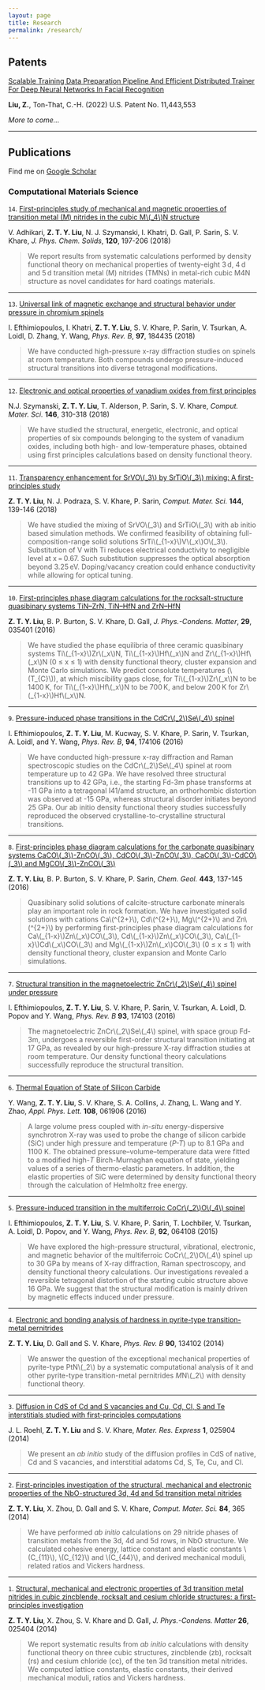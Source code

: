 ```yaml
---
layout: page
title: Research
permalink: /research/
---
```


## Patents

[Scalable Training Data Preparation Pipeline And Efficient Distributed Trainer For Deep Neural Networks In Facial Recognition](https://patentcenter.uspto.gov/applications/17676914)

**Liu, Z.**, Ton-That, C.-H. (2022) U.S. Patent No. 11,443,553

*More to come...*

-----------------

## Publications

Find me on [Google Scholar](https://scholar.google.com/citations?user=AT89GwYAAAAJ&hl=en)

### Computational Materials Science

`14`. [First-principles study of mechanical and magnetic properties of transition metal (M) nitrides in the cubic M\\(\_4\\)N structure](https://www.sciencedirect.com/science/article/abs/pii/S0022369717320206)

V. Adhikari, **Z. T. Y. Liu**, N. J. Szymanski, I. Khatri, D. Gall, P. Sarin, S. V. Khare, *J. Phys. Chem. Solids*, **120**, 197-206 (2018)

> We report results from systematic calculations performed by density functional theory on mechanical properties of twenty-eight 3 d, 4 d and 5 d transition metal (M) nitrides (TMNs) in metal-rich cubic M4N structure as novel candidates for hard coatings materials.

-----------------

`13`. [Universal link of magnetic exchange and structural behavior under pressure in chromium spinels](https://journals.aps.org/prb/abstract/10.1103/PhysRevB.97.184435)

I. Efthimiopoulos, I. Khatri, **Z. T. Y. Liu**, S. V. Khare, P. Sarin, V. Tsurkan, A. Loidl, D. Zhang, Y. Wang, *Phys. Rev. B*, **97**, 184435 (2018)

> We have conducted high-pressure x-ray diffraction studies on spinels at room temperature. Both compounds undergo pressure-induced structural transitions into diverse tetragonal modifications.

-----------------

`12`. [Electronic and optical properties of vanadium oxides from first principles](https://www.sciencedirect.com/science/article/abs/pii/S0927025618300612)

N.J. Szymanski, **Z. T. Y. Liu**, T. Alderson, P. Sarin, S. V. Khare, *Comput. Mater. Sci.* **146**, 310-318 (2018)

> We have studied the structural, energetic, electronic, and optical properties of six compounds belonging to the system of vanadium oxides, including both high- and low-temperature phases, obtained using first principles calculations based on density functional theory.

-----------------

`11`. [Transparency enhancement for SrVO\\(\_3\\) by SrTiO\\(\_3\\) mixing: A first-principles study](https://www.sciencedirect.com/science/article/pii/S092702561730705X)

**Z. T. Y. Liu**, N. J. Podraza, S. V. Khare, P. Sarin, *Comput. Mater. Sci.* **144**, 139-146 (2018)

> We have studied the mixing of SrVO\\(\_3\\) and SrTiO\\(\_3\\) with ab initio based simulation methods. We confirmed feasibility of obtaining full-composition-range solid solutions SrTi\\(\_{1-x}\\)V\\(\_x\\)O\\(\_3\\). Substitution of V with Ti reduces electrical conductivity to negligible level at x = 0.67. Such substitution suppresses the optical absorption beyond 3.25 eV. Doping/vacancy creation could enhance conductivity while allowing for optical tuning.

-----------------

`10`. [First-principles phase diagram calculations for the rocksalt-structure quasibinary systems TiN–ZrN, TiN–HfN and ZrN–HfN](http://iopscience.iop.org/article/10.1088/0953-8984/29/3/035401)

**Z. T. Y. Liu**, B. P. Burton, S. V. Khare, D. Gall, *J. Phys.-Condens. Matter*, **29**, 035401 (2016)

> We have studied the phase equilibria of three ceramic quasibinary systems Ti\\(\_{1-x}\\)Zr\\(\_x\\)N, Ti\\(\_{1-x}\\)Hf\\(\_x\\)N and Zr\\(\_{1-x}\\)Hf\\(\_x\\)N (0 ≤ x ≤ 1) with density functional theory, cluster expansion and Monte Carlo simulations. We predict consolute temperatures (\\(T_{C}\\)), at which miscibility gaps close, for Ti\\(\_{1-x}\\)Zr\\(\_x\\)N to be 1400 K, for Ti\\(\_{1-x}\\)Hf\\(\_x\\)N to be 700 K, and below 200 K for Zr\\(\_{1-x}\\)Hf\\(\_x\\)N.

-----------------

`9`. [Pressure-induced phase transitions in the CdCr\\(_2\\)Se\\(_4\\) spinel](http://journals.aps.org/prb/abstract/10.1103/PhysRevB.94.174106)

I. Efthimiopoulos, **Z. T. Y. Liu**, M. Kucway, S. V. Khare, P. Sarin, V. Tsurkan, A. Loidl, and Y. Wang, *Phys. Rev. B*, **94**, 174106 (2016)

> We have conducted high-pressure x-ray diffraction and Raman spectroscopic studies on the CdCr\\(_2\\)Se\\(_4\\) spinel at room temperature up to 42 GPa. We have resolved three structural transitions up to 42 GPa, i.e., the starting Fd-3m phase transforms at -11 GPa into a tetragonal I41/amd structure, an orthorhombic distortion was observed at -15 GPa, whereas structural disorder initiates beyond 25 GPa. Our ab initio density functional theory studies successfully reproduced the observed crystalline-to-crystalline structural transitions.

-----------------

`8`. [First-principles phase diagram calculations for the carbonate quasibinary systems CaCO\\(_3\\)-ZnCO\\(_3\\), CdCO\\(_3\\)-ZnCO\\(_3\\), CaCO\\(_3\\)-CdCO\\(_3\\) and MgCO\\(_3\\)-ZnCO\\(_3\\)](http://www.sciencedirect.com/science/article/pii/S0009254116304934)

**Z. T. Y. Liu**, B. P. Burton, S. V. Khare, P. Sarin, *Chem. Geol.* **443**, 137-145 (2016)

> Quasibinary solid solutions of calcite-structure carbonate minerals play an important role in rock formation. We have investigated solid solutions with cations Ca\\(^{2+}\\), Cd\\(^{2+}\\), Mg\\(^{2+}\\) and Zn\\(^{2+}\\) by performing first-principles phase diagram calculations for Ca\\(\_{1-x}\\)Zn\\(\_x\\)CO\\(_3\\), Cd\\(\_{1-x}\\)Zn\\(\_x\\)CO\\(_3\\), Ca\\(\_{1-x}\\)Cd\\(\_x\\)CO\\(_3\\) and Mg\\(\_{1-x}\\)Zn\\(\_x\\)CO\\(_3\\) (0 ≤ x ≤ 1) with density functional theory, cluster expansion and Monte Carlo simulations.

-----------------

`7`. [Structural transition in the magnetoelectric ZnCr\\(_2\\)Se\\(_4\\) spinel under pressure](https://journals.aps.org/prb/abstract/10.1103/PhysRevB.93.174103)

I. Efthimiopoulos, **Z. T. Y. Liu**, S. V. Khare, P. Sarin, V. Tsurkan, A. Loidl, D. Popov and Y. Wang, *Phys. Rev. B* **93**, 174103 (2016)

> Τhe magnetoelectric ZnCr\\(_2\\)Se\\(_4\\) spinel, with space group Fd-3m, undergoes a reversible first-order structural transition initiating at 17 GPa, as revealed by our high-pressure X-ray diffraction studies at room temperature. Our density functional theory calculations successfully reproduce the structural transition.

-----------------

`6`. [Thermal Equation of State of Silicon Carbide](http://scitation.aip.org/content/aip/journal/apl/108/6/10.1063/1.4941797)

Y. Wang, **Z. T. Y. Liu**, S. V. Khare, S. A. Collins, J. Zhang, L. Wang and Y. Zhao, *Appl. Phys. Lett.* **108**, 061906 (2016)

> A large volume press coupled with *in-situ* energy-dispersive synchrotron X-ray was used to probe the change of silicon carbide (SiC) under high pressure and temperature (*P-T*) up to 8.1 GPa and 1100 K. The obtained pressure–volume–temperature data were fitted to a modified high-*T* Birch-Murnaghan equation of state, yielding values of a series of thermo-elastic parameters. In addition, the elastic properties of SiC were determined by density functional theory through the calculation of Helmholtz free energy.

-----------------

`5`. [Pressure-induced transition in the multiferroic CoCr\\(_2\\)O\\(_4\\) spinel](http://journals.aps.org/prb/abstract/10.1103/PhysRevB.92.064108)

I. Efthimiopoulos, **Z. T. Y. Liu**, S. V. Khare, P. Sarin, T. Lochbiler, V. Tsurkan, A. Loidl, D. Popov, and Y. Wang, *Phys. Rev. B*, **92**, 064108 (2015)

> We have explored the high-pressure structural, vibrational, electronic, and magnetic behavior of the multiferroic CoCr\\(_2\\)O\\(_4\\) spinel up to 30 GPa by means of X-ray diffraction, Raman spectroscopy, and density functional theory calculations. Our investigations revealed a reversible tetragonal distortion of the starting cubic structure above 16 GPa. We suggest that the structural modification is mainly driven by magnetic effects induced under pressure.

-----------------

`4`. [Electronic and bonding analysis of hardness in pyrite-type transition-metal pernitrides](http://journals.aps.org/prb/abstract/10.1103/PhysRevB.90.134102)

**Z. T. Y. Liu**, D. Gall and S. V. Khare, *Phys. Rev. B* **90**, 134102 (2014)

> We answer the question of the exceptional mechanical properties of pyrite-type PtN\\(_2\\) by a systematic computational analysis of it and other pyrite-type transition-metal pernitrides *M*N\\(_2\\) with density functional theory.

-----------------

`3`. [Diffusion in CdS of Cd and S vacancies and Cu, Cd, Cl, S and Te interstitials studied with first-principles computations](http://iopscience.iop.org/2053-1591/1/2/025904/)

J. L. Roehl, **Z. T. Y. Liu** and S. V. Khare, *Mater. Res. Express* **1**, 025904 (2014)

> We present an *ab initio* study of the diffusion profiles in CdS of native, Cd and S vacancies, and interstitial adatoms Cd, S, Te, Cu, and Cl.

-----------------

`2`. [First-principles investigation of the structural, mechanical and electronic properties of the NbO-structured 3d, 4d and 5d transition metal nitrides](http://www.sciencedirect.com/science/article/pii/S0927025613007957)

**Z. T. Y. Liu**, X. Zhou, D. Gall and S. V. Khare, *Comput. Mater. Sci.* **84**, 365 (2014)

> We have performed *ab initio* calculations on 29 nitride phases of transition metals from the 3d, 4d and 5d rows, in NbO structure. We calculated cohesive energy, lattice constant and elastic constants \\(C\_{11}\\), \\(C\_{12}\\) and \\(C\_{44}\\), and derived mechanical moduli, related ratios and Vickers hardness.

-----------------

`1`. [Structural, mechanical and electronic properties of 3d transition metal nitrides in cubic zincblende, rocksalt and cesium chloride structures: a first-principles investigation](http://iopscience.iop.org/0953-8984/26/2/025404/)

**Z. T. Y. Liu**, X. Zhou, S. V. Khare and D. Gall, *J. Phys.-Condens. Matter* **26**, 025404 (2014)

> We report systematic results from *ab initio* calculations with density functional theory on three cubic structures, zincblende (zb), rocksalt (rs) and cesium chloride (cc), of the ten 3d transition metal nitrides. We computed lattice constants, elastic constants, their derived mechanical moduli, ratios and Vickers hardness.
